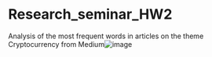 # Research_seminar_HW2

Analysis of the most frequent words in articles on the theme Cryptocurrency from Medium![image](https://user-images.githubusercontent.com/48569157/160193365-2eb7bbca-8591-42a5-82f7-b6eff538e472.png)
